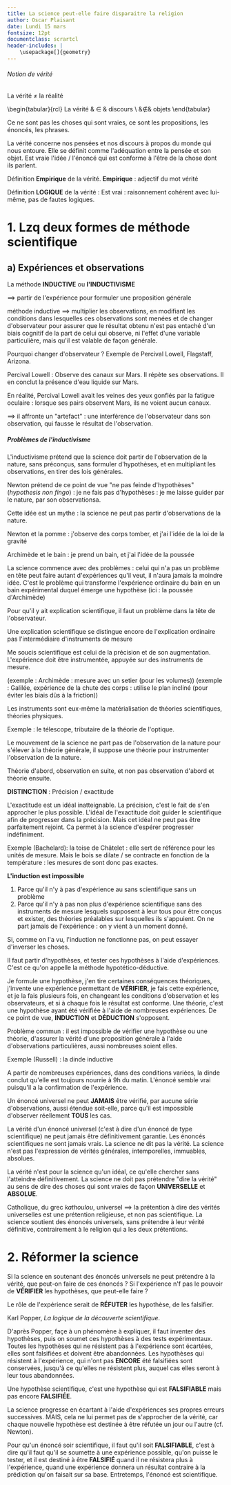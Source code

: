 ```yaml
---
title: La science peut-elle faire disparaitre la religion
author: Oscar Plaisant
date: Lundi 15 mars
fontsize: 12pt
documentclass: scrartcl
header-includes: |
    \usepackage[]{geometry}
---
```




###### Notion de vérité

La vérité $\neq$ la réalité

\begin{tabular}{rcl}
La vérité & $\in$ & discours \\
&$\not\in$& objets
\end{tabular}

Ce ne sont pas les choses qui sont vraies, ce sont les propositions, les énoncés, les phrases.

La vérité concerne nos pensées et nos discours à propos du monde qui nous entoure.
Elle se définit comme l'adéquation entre la pensée et son objet.
Est vraie l'idée / l'énoncé qui est conforme à l'être de la chose dont ils parlent.

Définition **Empirique** de la vérité.
**Empirique** : adjectif du mot vérité


Définition **LOGIQUE** de la vérité : Est vrai : raisonnement cohérent avec lui-même, pas de fautes logiques.



# 1. Lzq deux formes de méthode scientifique

## a) Expériences et observations

La méthode **INDUCTIVE** ou **l'INDUCTIVISME**

$\implies$ partir de l'expérience pour formuler une proposition générale

méthode inductive $\implies$ multiplier les observations, en modifiant les conditions dans lesquelles ces observations sont menées et de changer d'observateur pour assurer que le résultat obtenu n'est pas entaché d'un biais cognitif de la part de celui qui observe, ni l'effet d'une variable particulière, mais qu'il est valable de façon générale.

Pourquoi changer d'observateur ? Exemple de Percival Lowell, Flagstaff, Arizona.

Percival Lowell : Observe des canaux sur Mars.
Il répète ses observations.
Il en conclut la présence d'eau liquide sur Mars.

En réalité, Percival Lowell avait les veines des yeux gonflés par la fatigue oculaire : lorsque ses pairs observent Mars, ils ne voient aucun canaux.

$\implies$ il affronte un "artefact" :  une interférence de l'observateur dans son observation, qui fausse le résultat de l'observation.

##### Problèmes de l'inductivisme

L'inductivisme prétend que la science doit partir de l'observation de la nature, sans préconçus, sans formuler d'hypothèses, et en multipliant les observations, en tirer des lois générales.

Newton prétend de ce point de vue "ne pas feinde d'hypothèses" (_hypothesis non fingo_) : je ne fais pas d'hypothèses : je me laisse guider par le nature, par son observationsa.

Cette idée est un mythe : la science ne peut pas partir d'observations de la nature.

Newton et la pomme : j'observe des corps tomber, et j'ai l'idée de la loi de la gravité

Archimède et le bain : je prend un bain, et j'ai l'idée de la poussée

La science commence avec des problèmes : celui qui n'a pas un problème en tête peut faire autant d'expériences qu'il veut, il n'aura jamais la moindre idée. C'est le problème qui transforme l'expérience ordinaire du bain en un bain expérimental duquel émerge une hypothèse (ici : la poussée d'Archimède)

Pour qu'il y ait explication scientifique, il faut un problème dans la tête de l'observateur.

Une explication scientifique se distingue encore de l'explication ordinaire pas l'intermédiaire d'instruments de mesure

Me soucis scientifique est celui de la précision et de son augmentation. L'expérience doit être instrumentée, appuyée sur des instruments de mesure.

(exemple : Archimède : mesure avec un setier (pour les volumes))
(exemple : Galilée, expérience de la chute des corps : utilise le plan incliné (pour éviter les biais dûs à la friction))

Les instruments sont eux-même la matérialisation de théories scientifiques, théories physiques.

Exemple : le télescope, tributaire de la théorie de l'optique.

Le mouvement de la science ne part pas de l'observation de la nature pour s'élever à la théorie générale, il suppose une théorie pour instrumenter l'observation de la nature.

Théorie d'abord, observation en suite, et non pas observation d'abord et théorie ensuite.

**DISTINCTION** : Précision / exactitude

L'exactitude est un idéal inatteignable. La précision, c'est le fait de s'en approcher le plus possible. L'idéal de l'exactitude doit guider le scientifique afin de progresser dans la précision. Mais cet idéal ne peut pas être parfaitement rejoint. Ca permet à la science d'espérer progresser indéfiniment.

Exemple (Bachelard): la toise de Châtelet : elle sert de référence pour les unités de mesure.
Mais le bois se dilate / se contracte en fonction de la température : les mesures de sont donc pas exactes.

**L'induction est impossible**

 1. Parce qu'il n'y à pas d'expérience au sans scientifique sans un problème
 2. Parce qu'il n'y à pas non plus d'expérience scientifique sans des instruments de mesure lesquels supposent à leur tous pour être conçus et exister, des théories préalables sur lesquelles ils s'appuient. On ne part jamais de l'expérience : on y vient à un moment donné.

Si, comme on l'a vu, l'induction ne fonctionne pas, on peut essayer d'inverser les choses.

Il faut partir d'hypothèses, et tester ces hypothèses à l'aide d'expériences.
C'est ce qu'on appelle la méthode hypotético-déductive.

Je formule une hypothèse, j'en tire certaines conséquences théoriques, j'invente une expérience permettant de **VÉRIFIER**, je fais cette expérience, et je la fais plusieurs fois, en changeant les conditions d'observation et les observateurs, et si à chaque fois le résultat est conforme.
Une théorie, c'est une hypothèse ayant été vérifiée à l'aide de nombreuses expériences. De ce point de vue, **INDUCTION** et **DÉDUCTION** s'opposent.

Problème commun : il est impossible de vérifier une hypothèse ou une théorie, d'assurer la vérité d'une proposition générale à l'aide d'observations particulières, aussi nombreuses soient elles.

Exemple (Russell) : la dinde inductive

A partir de nombreuses expériences, dans des conditions variées, la dinde conclut qu'elle est toujours nourrie à 9h du matin. L'énoncé semble vrai puisqu'il a la confirmation de l'expérience.

Un énoncé universel ne peut **JAMAIS** être vérifié, par aucune série d'observations, aussi étendue soit-elle, parce qu'il est impossible d'observer réellement **TOUS** les cas.

La vérité d'un énoncé universel (c'est à dire d'un énoncé de type scientifique) ne peut jamais être définitivement garantie. Les énoncés scientifiques ne sont jamais vrais. La science ne dit pas la vérité. La science n'est pas l'expression de vérités générales, intemporelles, immuables, absolues.

La vérité n'est pour la science qu'un idéal, ce qu'elle chercher sans l'atteindre définitivement. La science ne doit pas prétendre "dire la vérité" au sens de dire des choses qui sont vraies de façon **UNIVERSELLE** et **ABSOLUE**.

Catholique, du grec _kathoulou_, universel $\implies$ la prétention à dire des vérités universelles est une prétention religieuse, et non pas scientifique. La science soutient des énoncés universels, sans prétendre à leur vérité définitive, contrairement à le religion qui a les deux prétentions.


# 2. Réformer la science

Si la science en soutenant des énoncés universels ne peut prétendre à la vérité, que peut-on faire de ces énoncés ? Si l'expérience n'f pas le pouvoir de **VÉRIFIER** les hypothèses, que peut-elle faire ?

Le rôle de l'expérience serait de **RÉFUTER** les hypothèse, de les falsifier.

Karl Popper, _La logique de la découverte scientifique_.

D'après Popper, façe à un phénomène à expliquer, il faut inventer des hypothèses, puis on soumet ces hypothèses à des tests expérimentaux. Toutes les hypothèses qui ne résistent pas à l'expérience sont écartées, elles sont falsifiées et doivent être abandonnées. Les hypothèses qui résistent à l'expérience, qui n'ont pas **ENCORE** été falsifiées sont conservées, jusqu'à ce qu'elles ne résistent plus, auquel cas elles seront à leur tous abandonnées.

Une hypothèse scientifique, c'est une hypothèse qui est **FALSIFIABLE** mais pas encore **FALSIFIÉE**.

La science progresse en écartant à l'aide d'expériences ses propres erreurs successives. MAIS, cela ne lui permet pas de s'approcher de la vérité, car chaque nouvelle hypothèse est destinée à être réfutée un jour ou l'autre (cf. Newton).

Pour qu'un énoncé soir scientifique, il faut qu'il soit **FALSIFIABLE**, c'est à dire qu'il faut qu'il se soumette à une expérience possible, qu'on puisse le tester, et il est destiné à être **FALSIFIÉ** quand il ne résistera plus à l'expérience, quand une expérience donnera un résultat contraire à la prédiction qu'on faisait sur sa base. Entretemps, l'énoncé est scientifique.


